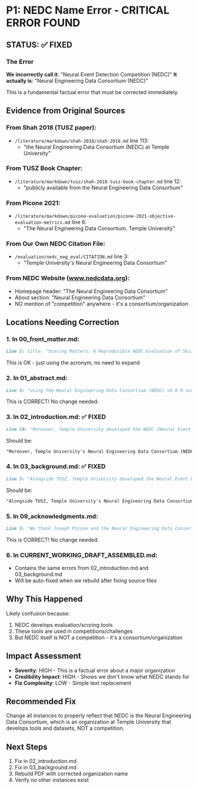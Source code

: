 # P1: NEDC Name Error - CRITICAL ERROR FOUND

## STATUS: ✅ FIXED

### The Error
**We incorrectly call it**: "Neural Event Detection Competition (NEDC)"
**It actually is**: "Neural Engineering Data Consortium (NEDC)"

This is a fundamental factual error that must be corrected immediately.

## Evidence from Original Sources

### From Shah 2018 (TUSZ paper):
- `/literature/markdown/shah-2018/shah-2018.md` line 113:
  - "the Neural Engineering Data Consortium (NEDC) at Temple University"

### From TUSZ Book Chapter:
- `/literature/markdown/tusz/shah-2018-tusz-book-chapter.md` line 12:
  - "publicly available from the Neural Engineering Data Consortium"

### From Picone 2021:
- `/literature/markdown/picone-evaluation/picone-2021-objective-evaluation-metrics.md` line 6:
  - "The Neural Engineering Data Consortium, Temple University"

### From Our Own NEDC Citation File:
- `/evaluation/nedc_eeg_eval/CITATION.md` line 3:
  - "Temple University's Neural Engineering Data Consortium"

### From NEDC Website (www.nedcdata.org):
- Homepage header: "The Neural Engineering Data Consortium"
- About section: "Neural Engineering Data Consortium"
- NO mention of "competition" anywhere - it's a consortium/organization

## Locations Needing Correction

### 1. In 00_front_matter.md:
```markdown
Line 2: title: "Scoring Matters: A Reproducible NEDC Evaluation of SeizureTransformer on TUSZ"
```
This is OK - just using the acronym, no need to expand

### 2. In 01_abstract.md:
```markdown
Line 3: "using the Neural Engineering Data Consortium (NEDC) v6.0.0 scoring tools"
```
This is CORRECT! No change needed.

### 3. In 02_introduction.md: ✅ FIXED
```markdown
Line 10: "Moreover, Temple University developed the NEDC (Neural Event Detection Competition) scoring software"
```
Should be:
```markdown
"Moreover, Temple University's Neural Engineering Data Consortium (NEDC) developed the scoring software"
```

### 4. In 03_background.md: ✅ FIXED
```markdown
Line 5: "Alongside TUSZ, Temple University developed the Neural Event Detection Competition (NEDC) scoring software suite"
```
Should be:
```markdown
"Alongside TUSZ, Temple University's Neural Engineering Data Consortium (NEDC) developed the scoring software suite"
```

### 5. In 09_acknowledgments.md:
```markdown
Line 3: "We thank Joseph Picone and the Neural Engineering Data Consortium at Temple University"
```
This is CORRECT! No change needed.

### 6. In CURRENT_WORKING_DRAFT_ASSEMBLED.md:
- Contains the same errors from 02_introduction.md and 03_background.md
- Will be auto-fixed when we rebuild after fixing source files

## Why This Happened
Likely confusion because:
1. NEDC develops evaluation/scoring tools
2. These tools are used in competitions/challenges
3. But NEDC itself is NOT a competition - it's a consortium/organization

## Impact Assessment
- **Severity**: HIGH - This is a factual error about a major organization
- **Credibility Impact**: HIGH - Shows we don't know what NEDC stands for
- **Fix Complexity**: LOW - Simple text replacement

## Recommended Fix
Change all instances to properly reflect that NEDC is the Neural Engineering Data Consortium, which is an organization at Temple University that develops tools and datasets, NOT a competition.

## Next Steps
1. Fix in 02_introduction.md
2. Fix in 03_background.md
3. Rebuild PDF with corrected organization name
4. Verify no other instances exist